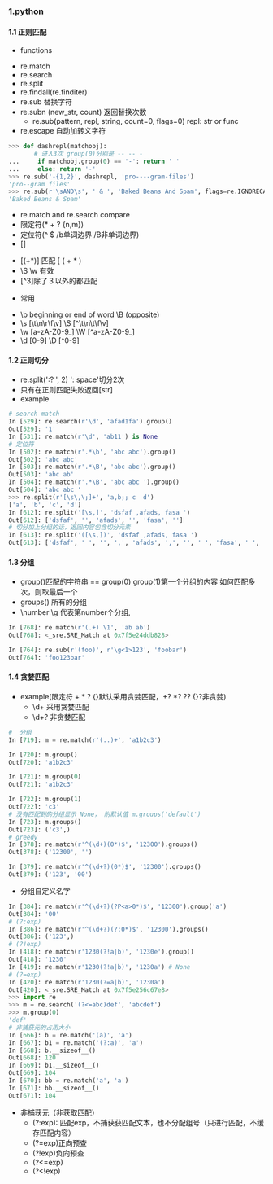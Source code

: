 ### 1.python

#### 1.1 正则匹配
- functions
 * re.match
 * re.search
 * re.split
 * re.findall(re.finditer)
 * re.sub 替换字符
 * re.subn (new_str, count) 返回替换次数
    * re.sub(pattern, repl, string, count=0, flags=0) repl: str or func
 * re.escape 自动加转义字符
 ```python
 >>> def dashrepl(matchobj):
        # 进入3次 group(0)分别是 -- -- -
...     if matchobj.group(0) == '-': return ' '
...     else: return '-'
>>> re.sub('-{1,2}', dashrepl, 'pro----gram-files')
'pro--gram files'
>>> re.sub(r'\sAND\s', ' & ', 'Baked Beans And Spam', flags=re.IGNORECASE)
'Baked Beans & Spam'
```

- re.match and re.search compare
- 限定符(* + ? {n,m})
- 定位符(^ $ /b单词边界 /B非单词边界)
- []
 * [(+*)] 匹配 [ ( + * )
 * \S \w 有效
 * [^3]除了３以外的都匹配
- 常用
 * \b beginning or end of word \B (opposite)
 * \s [\t\n\r\f\v] \S [^\t\n\t\f\v]
 * \w [a-zA-Z0-9_] \W [^a-zA-Z0-9_]
 * \d [0-9] \D [^0-9]
#### 1.2 正则切分
- re.split(':? ', 2) ': space'切分2次
- 只有在正则匹配失败返回[str]
- example
```python
# search match
In [529]: re.search(r'\d', 'afad1fa').group()
Out[529]: '1'
In [531]: re.match(r'\d', 'ab11') is None
# 定位符
In [502]: re.match(r'.*\b', 'abc abc').group()
Out[502]: 'abc abc'
In [503]: re.match(r'.*\B', 'abc abc').group()
Out[503]: 'abc ab'
In [504]: re.match(r'.*\B', 'abc abc ').group()
Out[504]: 'abc abc '
>>> re.split(r'[\s\,\;]+', 'a,b;; c  d')
['a', 'b', 'c', 'd']
In [612]: re.split('[\s,]', 'dsfaf ,afads, fasa ')
Out[612]: ['dsfaf', '', 'afads', '', 'fasa', '']
# 切分加上分组的话，返回内容包含切分元素
In [613]: re.split('([\s,])', 'dsfaf ,afads, fasa ')
Out[613]: ['dsfaf', ' ', '', ',', 'afads', ',', '', ' ', 'fasa', ' ', '']
```

#### 1.3 分组
- group()匹配的字符串 == group(0)  group(1)第一个分组的内容 如何匹配多次，则取最后一个
- groups() 所有的分组
- \number \g<number> 代表第number个分组,

```python
In [768]: re.match(r'(.+) \1', 'ab ab')
Out[768]: <_sre.SRE_Match at 0x7f5e24ddb828>

In [764]: re.sub(r'(foo)', r'\g<1>123', 'foobar')
Out[764]: 'foo123bar'
```

#### 1.4 贪婪匹配

- example(限定符 + * ? {}默认采用贪婪匹配，+? *? ?? {}?非贪婪)
  * \d+ 采用贪婪匹配
  * \d+? 非贪婪匹配

```python
#  分组
In [719]: m = re.match(r'(..)+', 'a1b2c3')

In [720]: m.group()
Out[720]: 'a1b2c3'

In [721]: m.group(0)
Out[721]: 'a1b2c3'

In [722]: m.group(1)
Out[722]: 'c3'
# 没有匹配到的分组显示 None， 附默认值 m.groups('default')
In [723]: m.groups()
Out[723]: ('c3',)
# greedy
In [378]: re.match(r'^(\d+)(0*)$', '12300').groups()
Out[378]: ('12300', '')

In [379]: re.match(r'^(\d+?)(0*)$', '12300').groups()
Out[379]: ('123', '00')
```

- 分组自定义名字
```python
In [384]: re.match(r'^(\d+?)(?P<a>0*)$', '12300').group('a')
Out[384]: '00'
# (?:exp)
In [386]: re.match(r'^(\d+?)(?:0*)$', '12300').groups()
Out[386]: ('123',)
# (?!exp)
In [418]: re.match(r'1230(?!a|b)', '1230e').group()
Out[418]: '1230'
In [419]: re.match(r'1230(?!a|b)', '1230a') # None
# (?=exp)
In [420]: re.match(r'1230(?=a|b)', '1230a')
Out[420]: <_sre.SRE_Match at 0x7f5e256c67e8>
>>> import re
>>> m = re.search('(?<=abc)def', 'abcdef')
>>> m.group(0)
'def'
# 非捕获元的占用大小
In [666]: b = re.match('(a)', 'a')
In [667]: b1 = re.match('(?:a)', 'a')
In [668]: b.__sizeof__()
Out[668]: 120
In [669]: b1.__sizeof__()
Out[669]: 104
In [670]: bb = re.match('a', 'a')
In [671]: bb.__sizeof__()
Out[671]: 104
```

- 非捕获元（非获取匹配）
  * (?:exp): 匹配exp，不捕获获匹配文本，也不分配组号（只进行匹配，不缓存匹配内容）
  * (?=exp)正向预查
  * (?!exp)负向预查
  * (?<=exp)
  * (?<!exp)
